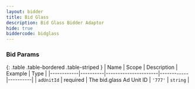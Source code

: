 ```yaml
---
layout: bidder
title: Bid Glass
description: Bid Glass Bidder Adaptor
hide: true
biddercode: bidglass
---
```




### Bid Params

{: .table .table-bordered .table-striped }
| Name       | Scope    | Description          | Example    | Type     |
|------------|----------|----------------------|------------|----------|
| `adUnitId`    | required | The bid.glass Ad Unit ID  | `'777'` | `string` |